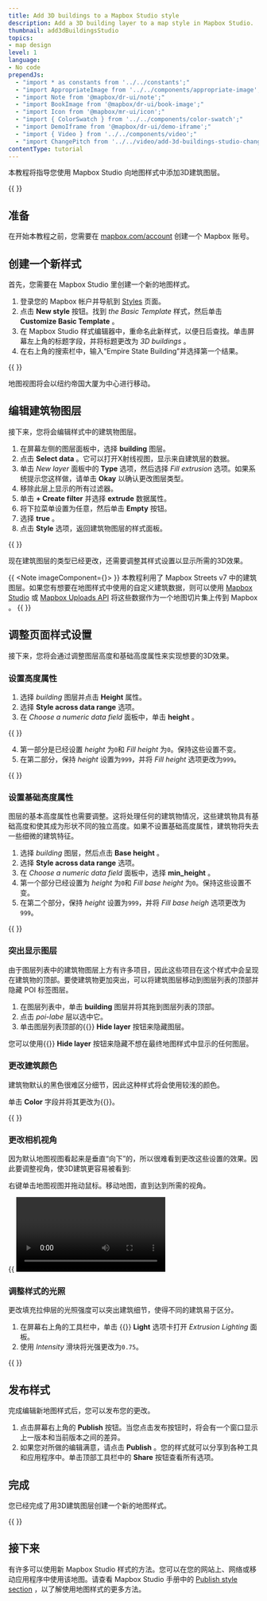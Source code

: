 ```yaml
---
title: Add 3D buildings to a Mapbox Studio style
description: Add a 3D building layer to a map style in Mapbox Studio.
thumbnail: add3dBuildingsStudio
topics:
- map design
level: 1
language:
- No code
prependJs:
  - "import * as constants from '../../constants';"
  - "import AppropriateImage from '../../components/appropriate-image';"
  - "import Note from '@mapbox/dr-ui/note';"
  - "import BookImage from '@mapbox/dr-ui/book-image';"
  - "import Icon from '@mapbox/mr-ui/icon';"
  - "import { ColorSwatch } from '../../components/color-swatch';"
  - "import DemoIframe from '@mapbox/dr-ui/demo-iframe';"
  - "import { Video } from '../../components/video';"
  - "import ChangePitch from '../../video/add-3d-buildings-studio-change-pitch.mp4';"
contentType: tutorial
---
```


本教程将指导您使用 Mapbox Studio 向地图样式中添加3D建筑图层。

{{
<DemoIframe src="https://api.mapbox.com/styles/v1/examples/cjj0b5ie80ec32so5uo8ox21m.html?fresh=true&access_token=MapboxAccessToken#15/40.751589/-73.986485/-28/60" />
}}

## 准备

在开始本教程之前，您需要在 [mapbox.com/account](https://account.mapbox.com) 创建一个 Mapbox 账号。

## 创建一个新样式

首先，您需要在 Mapbox Studio 里创建一个新的地图样式。

1. 登录您的 Mapbox 帐户并导航到 [Styles](https://studio.mapbox.com/styles) 页面。
2. 点击 **New style** 按钮。找到 _the Basic Template_ 样式，然后单击 **Customize Basic Template** 。
3. 在 Mapbox Studio 样式编辑器中，重命名此新样式，以便日后查找。单击屏幕左上角的标题字段，并将标题更改为 _3D buildings_ 。
4. 在右上角的搜索栏中，输入“Empire State Building”并选择第一个结果。

{{
<AppropriateImage 
  imageId="add3dBuildingsStudioLocationSearch"
  alt="Screenshot showing a new map view in Mapbox Studio"
/>
}}

地图视图将会以纽约帝国大厦为中心进行移动。

## 编辑建筑物图层

接下来，您将会编辑样式中的建筑物图层。
<!--copyeditor ignore okay-->
1. 在屏幕左侧的图层面板中，选择 **building** 图层。
2. 点击 **Select data** 。它可以打开X射线视图，显示来自建筑层的数据。
3. 单击 _New layer_ 面板中的 **Type** 选项，然后选择 _Fill extrusion_ 选项。如果系统提示您这样做，请单击 **Okay** 以确认更改图层类型。
4. 移除此层上显示的所有过滤器。
5. 单击 **+ Create filter** 并选择 **extrude** 数据属性。
6. 将下拉菜单设置为任意，然后单击 **Empty** 按钮。
7. 选择 **true** 。
8. 点击 **Style** 选项，返回建筑物图层的样式面板。

{{
  <AppropriateImage
    imageId="add3dBuildingsStudioEditFilter"
    alt="Screenshot showing how to edit a layer filter in Mapbox Studio"
  />
}}

现在建筑图层的类型已经更改，还需要调整其样式设置以显示所需的3D效果。

{{ <Note imageComponent={<BookImage />}> }}
本教程利用了 Mapbox Streets v7 中的建筑图层。如果您有想要在地图样式中使用的自定义建筑数据，则可以使用 [Mapbox Studio](https://studio.mapbox.com/tilesets/) 或 [Mapbox Uploads API](https://docs.mapbox.com/api/maps/#uploads) 将这些数据作为一个地图切片集上传到 Mapbox 。
{{ </Note> }}

## 调整页面样式设置

接下来，您将会通过调整图层高度和基础高度属性来实现想要的3D效果。

### 设置高度属性

1. 选择 _building_ 图层并点击 **Height** 属性。
2. 选择 **Style across data range** 选项。
3. 在 _Choose a numeric data field_ 面板中，单击 **height** 。

{{
  <AppropriateImage
    imageId="add3dBuildingsStudioStyleHeight"
    alt="Screenshot showing the style across data range option in Mapbox Studio"
  />
}}

4. 第一部分是已经设置 _height_ 为`0`和 _Fill height_ 为`0`。保持这些设置不变。
5. 在第二部分，保持 _height_ 设置为`999`，并将 _Fill height_ 选项更改为`999`。

{{
  <AppropriateImage
    imageId="add3dBuildingsStudioStyleMaxHeight"
    alt="Screenshot showing the style max height option in Mapbox Studio"
  />
}}

### 设置基础高度属性

图层的基本高度属性也需要调整。这将处理任何的建筑物情况，这些建筑物具有基础高度和使其成为形状不同的独立高度。如果不设置基础高度属性，建筑物将失去一些细微的建筑特征。

1. 选择 _building_ 图层，然后点击 **Base height** 。
2. 选择 **Style across data range** 选项。
3. 在 _Choose a numeric data field_ 面板中，选择 **min_height** 。
4. 第一个部分已经设置为 _height_ 为`0`和 _Fill base height_ 为`0`。保持这些设置不变。
5. 在第二个部分，保持 _height_ 设置为`999`，并将 _Fill base heigh_ 选项更改为`999`。

{{
  <AppropriateImage
    imageId="add3dBuildingsStudioFillBaseHeight"
    alt="Screenshot showing how to adjust the base height setting in Mapbox Studio"
  />
}}

### 突出显示图层

由于图层列表中的建筑物图层上方有许多项目，因此这些项目在这个样式中会呈现在建筑物的顶部。要使建筑物更加突出，可以将建筑图层移动到图层列表的顶部并隐藏 POI 标签图层。

1. 在图层列表中，单击 **building** 图层并将其拖到图层列表的顶部。
2. 点击 _poi-labe_ 层以选中它。
3. 单击图层列表顶部的{{<Icon name='noeye' inline={true} />}} **Hide layer** 按钮来隐藏图层。

您可以使用{{<Icon name='noeye' inline={true} />}} **Hide layer** 按钮来隐藏不想在最终地图样式中显示的任何图层。

### 更改建筑颜色

建筑物默认的黑色很难区分细节，因此这种样式将会使用较浅的颜色。

单击 **Color** 字段并将其更改为{{<ColorSwatch color="#778899" />}}。

{{
  <AppropriateImage
    imageId="add3dBuildingsStudioChangeColor"
    alt="Screenshot showing how to adjust the layer color in Mapbox Studio"
  />
}}

### 更改相机视角

因为默认地图视图看起来是垂直“向下”的，所以很难看到更改这些设置的效果。因此要调整视角，使3D建筑更容易被看到:

右键单击地图视图并拖动鼠标。移动地图，直到达到所需的视角。

{{
  <Video
    filename={ChangePitch}
    title="Video showing how to change the pitch in Mapbox Studio."
  />
}}

### 调整样式的光照

更改填充拉伸层的光照强度可以突出建筑细节，使得不同的建筑易于区分。

1. 在屏幕右上角的工具栏中，单击 {{<Icon name='sun' inline={true} />}} **Light** 选项卡打开 _Extrusion Lighting_ 面板。
2. 使用 _Intensity_ 滑块将光强更改为`0.75`。

{{
  <AppropriateImage
    imageId="add3dBuildingsStudioExtrusionLighting"
    alt="Screenshot showing the extrusion lighting panel in Mapbox Studio"
  />
}}

## 发布样式

完成编辑新地图样式后，您可以发布您的更改。

1. 点击屏幕右上角的 **Publish** 按钮。当您点击发布按钮时，将会有一个窗口显示上一版本和当前版本之间的差异。
2. 如果您对所做的编辑满意，请点击 **Publish** 。您的样式就可以分享到各种工具和应用程序中。单击顶部工具栏中的 **Share** 按钮查看所有选项。

## 完成

您已经完成了用3D建筑图层创建一个新的地图样式。

{{
<DemoIframe src="https://api.mapbox.com/styles/v1/examples/cjj0b5ie80ec32so5uo8ox21m.html?fresh=true&access_token=MapboxAccessToken#15/40.751589/-73.986485/-28/60" />
}}

## 接下来

有许多可以使用新 Mapbox Studio 样式的方法。您可以在您的网站上、网络或移动应用程序中使用该地图。请查看 Mapbox Studio 手册中的 [Publish style section](https://docs.mapbox.com/studio-manual/overview/publish-your-style/) ，以了解使用地图样式的更多方法。
